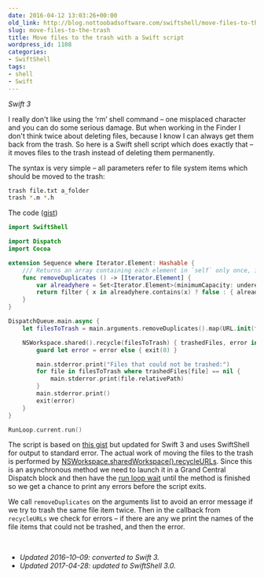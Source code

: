 ```yaml
---
date: 2016-04-12 13:03:26+00:00
old_link: http://blog.nottoobadsoftware.com/swiftshell/move-files-to-the-trash/
slug: move-files-to-the-trash
title: Move files to the trash with a Swift script
wordpress_id: 1108
categories:
- SwiftShell
tags:
- shell
- Swift
---
```


_Swift 3_

I really don't like using the ‘rm’ shell command – one misplaced character and you can do some serious damage. But when working in the Finder I don't think twice about deleting files, because I know I can always get them back from the trash. So here is a Swift shell script which does exactly that – it moves files to the trash instead of deleting them permanently.

The syntax is very simple – all parameters refer to file system items which should be moved to the trash:
    
```bash
trash file.txt a_folder
trash *.m *.h
```

<!-- more -->

The code ([gist](https://gist.github.com/kareman/322c1091f3cc7e1078af))

```swift
import SwiftShell

import Dispatch
import Cocoa

extension Sequence where Iterator.Element: Hashable {
    /// Returns an array containing each element in `self` only once, in the same order. Complexity: O(n)
    func removeDuplicates () -> [Iterator.Element] {
        var alreadyhere = Set<Iterator.Element>(minimumCapacity: underestimatedCount)
        return filter { x in alreadyhere.contains(x) ? false : { alreadyhere.insert(x); return true }() }
    }
}

DispatchQueue.main.async {
    let filesToTrash = main.arguments.removeDuplicates().map(URL.init(fileURLWithPath:))

    NSWorkspace.shared().recycle(filesToTrash) { trashedFiles, error in
        guard let error = error else { exit(0) }

        main.stderror.print("Files that could not be trashed:")
        for file in filesToTrash where trashedFiles[file] == nil {
            main.stderror.print(file.relativePath)
        }
        main.stderror.print()
        exit(error)
    }
}

RunLoop.current.run()
```

The script is based on [this gist](https://gist.github.com/brentdax/4a48a5024dd01c1821b8) but updated for Swift 3 and uses SwiftShell for output to standard error. The actual work of moving the files to the trash is performed by [NSWorkspace.sharedWorkspace().recycleURLs](https://developer.apple.com/library/etc/redirect/xcode/mac/1153/documentation/Cocoa/Reference/ApplicationKit/Classes/NSWorkspace_Class/index.html#//apple_ref/swift/instm/NSWorkspace/c:objc(cs)NSWorkspace(im)recycleURLs:completionHandler:). Since this is an asynchronous method we need to launch it in a Grand Central Dispatch block and then have the [run loop wait](https://developer.apple.com/library/mac/documentation/Cocoa/Reference/Foundation/Classes/NSRunLoop_Class/index.html#//apple_ref/occ/instm/NSRunLoop/run) until the method is finished so we get a chance to print any errors before the script exits.

We call `removeDuplicates` on the arguments list to avoid an error message if we try to trash the same file item twice. Then in the callback from `recycleURLs` we check for errors – if there are any we print the names of the file items that could not be trashed, and then the error.

&nbsp;

* _Updated 2016–10–09: converted to Swift 3._
* _Updated 2017-04-28: updated to SwiftShell 3.0._

